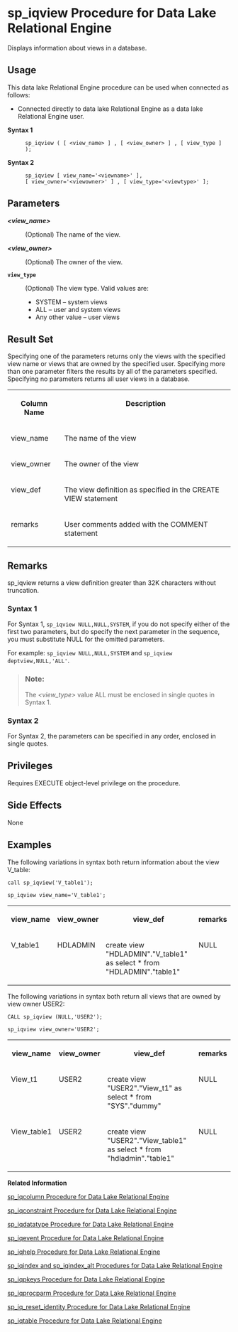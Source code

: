 <!-- loioa5bdee7a84f21015a8e0f09a5accc45a -->

# sp\_iqview Procedure for Data Lake Relational Engine

Displays information about views in a database.



<a name="loioa5bdee7a84f21015a8e0f09a5accc45a__section_umy_gqn_14b"/>

## Usage

This data lake Relational Engine procedure can be used when connected as follows:

-   Connected directly to data lake Relational Engine as a data lake Relational Engine user.




<dl>
<dt><b>

Syntax 1

</b></dt>
<dd>

```
sp_iqview ( [ <view_name> ] , [ <view_owner> ] , [ view_type ] );
```



</dd><dt><b>

Syntax 2

</b></dt>
<dd>

```
sp_iqview [ view_name='<viewname>' ],
[ view_owner='<viewowner>' ] , [ view_type='<viewtype>' ];
```



</dd>
</dl>



<a name="loioa5bdee7a84f21015a8e0f09a5accc45a__iq_refbb_1844"/>

## Parameters


<dl>
<dt><b>

*<view\_name\>*

</b></dt>
<dd>

\(Optional\) The name of the view.



</dd><dt><b>

*<view\_owner\>*

</b></dt>
<dd>

\(Optional\) The owner of the view.



</dd><dt><b>

`view_type`

</b></dt>
<dd>

\(Optional\) The view type. Valid values are:

-   SYSTEM – system views
-   ALL – user and system views
-   Any other value – user views



</dd>
</dl>



<a name="loioa5bdee7a84f21015a8e0f09a5accc45a__section_lgk_jmm_nbb"/>

## Result Set

Specifying one of the parameters returns only the views with the specified view name or views that are owned by the specified user. Specifying more than one parameter filters the results by all of the parameters specified. Specifying no parameters returns all user views in a database.


<table>
<tr>
<th valign="top">

Column Name

</th>
<th valign="top">

Description

</th>
</tr>
<tr>
<td valign="top">

view\_name

</td>
<td valign="top">

The name of the view

</td>
</tr>
<tr>
<td valign="top">

view\_owner

</td>
<td valign="top">

The owner of the view

</td>
</tr>
<tr>
<td valign="top">

view\_def

</td>
<td valign="top">

The view definition as specified in the CREATE VIEW statement

</td>
</tr>
<tr>
<td valign="top">

remarks

</td>
<td valign="top">

User comments added with the COMMENT statement

</td>
</tr>
</table>



<a name="loioa5bdee7a84f21015a8e0f09a5accc45a__iq_refbb_1845"/>

## Remarks

sp\_iqview returns a view definition greater than 32K characters without truncation.



### Syntax 1

For Syntax 1, `sp_iqview NULL,NULL,SYSTEM`, if you do not specify either of the first two parameters, but do specify the next parameter in the sequence, you must substitute NULL for the omitted parameters.

For example: `sp_iqview NULL,NULL,SYSTEM` and `sp_iqview deptview,NULL,'ALL'`.

> ### Note:  
> The *<view\_type\>* value ALL must be enclosed in single quotes in Syntax 1.



### Syntax 2

For Syntax 2, the parameters can be specified in any order, enclosed in single quotes.



<a name="loioa5bdee7a84f21015a8e0f09a5accc45a__iq_refbb_1842"/>

## Privileges

Requires EXECUTE object-level privilege on the procedure.



## Side Effects

None



<a name="loioa5bdee7a84f21015a8e0f09a5accc45a__section_ur1_hcg_nbb"/>

## Examples

The following variations in syntax both return information about the view V\_table:

```
call sp_iqview('V_table1');
```

```
sp_iqview view_name='V_table1';
```


<table>
<tr>
<th valign="top">

view\_name

</th>
<th valign="top">

view\_owner

</th>
<th valign="top">

view\_def

</th>
<th valign="top">

remarks

</th>
</tr>
<tr>
<td valign="top">

V\_table1

</td>
<td valign="top">

HDLADMIN

</td>
<td valign="top">

create view "HDLADMIN"."V\_table1" as select \* from "HDLADMIN"."table1"

</td>
<td valign="top">

NULL

</td>
</tr>
</table>

The following variations in syntax both return all views that are owned by view owner USER2:

```
CALL sp_iqview (NULL,'USER2');
```

```
sp_iqview view_owner='USER2';
```


<table>
<tr>
<th valign="top">

view\_name

</th>
<th valign="top">

view\_owner

</th>
<th valign="top">

view\_def

</th>
<th valign="top">

remarks

</th>
</tr>
<tr>
<td valign="top">

View\_t1

</td>
<td valign="top">

USER2

</td>
<td valign="top">

create view "USER2"."View\_t1" as select \* from "SYS"."dummy"

</td>
<td valign="top">

NULL

</td>
</tr>
<tr>
<td valign="top">

View\_table1

</td>
<td valign="top">

USER2

</td>
<td valign="top">

create view "USER2"."View\_table1" as select \* from "hdladmin"."table1"

</td>
<td valign="top">

NULL

</td>
</tr>
</table>

**Related Information**  


[sp\_iqcolumn Procedure for Data Lake Relational Engine](sp-iqcolumn-procedure-for-data-lake-relational-engine-a59eafa.md "Displays information about columns in a database.")

[sp\_iqconstraint Procedure for Data Lake Relational Engine](sp-iqconstraint-procedure-for-data-lake-relational-engine-a5a0395.md "Lists referential integrity constraints defined using CREATE TABLE or ALTER TABLE for the specified table or column.")

[sp\_iqdatatype Procedure for Data Lake Relational Engine](sp-iqdatatype-procedure-for-data-lake-relational-engine-a5a247c.md "Displays information about system data types and user-defined data types.")

[sp\_iqevent Procedure for Data Lake Relational Engine](sp-iqevent-procedure-for-data-lake-relational-engine-a5a872a.md "Displays information about system and user-defined events.")

[sp\_iqhelp Procedure for Data Lake Relational Engine](sp-iqhelp-procedure-for-data-lake-relational-engine-a5a978b.md "Displays information about system and user-defined objects and data types.")

[sp\_iqindex and sp\_iqindex\_alt Procedures for Data Lake Relational Engine](sp-iqindex-and-sp-iqindex-alt-procedures-for-data-lake-relational-engine-a5aa7ea.md "Lists information about indexes.")

[sp\_iqpkeys Procedure for Data Lake Relational Engine](sp-iqpkeys-procedure-for-data-lake-relational-engine-a5b1c11.md "Displays information about primary keys and primary key constraints by table, column, table owner, or for all data lake Relational Engine tables in the database.")

[sp\_iqprocparm Procedure for Data Lake Relational Engine](sp-iqprocparm-procedure-for-data-lake-relational-engine-a5b2c2d.md "Displays information about stored procedure parameters, including result set variables and SQLSTATE/SQLCODE error values.")

[sp\_iq\_reset\_identity Procedure for Data Lake Relational Engine](sp-iq-reset-identity-procedure-for-data-lake-relational-engine-a5b4402.md "Sets the seed of the Identity/Autoincrement column associated with the specified table to the specified value.")

[sp\_iqtable Procedure for Data Lake Relational Engine](sp-iqtable-procedure-for-data-lake-relational-engine-a5b959d.md "Displays information about tables in the database.")

